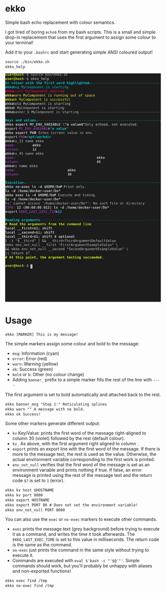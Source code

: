 ekko
==============================================================================

Simple bash echo replacement with colour semantics.

I got tired of boring `echo`s from my bash scripts.  This is a small and simple drop-in replacement that uses the first argument to assign some colour to your terminal!

Add it to your `.bashrc` and start generating simple ANSI coloured output!

```
source ./bin/ekko.sh
ekko_help
```

![ekko_help terminal capture](./doc/ekko_help.svg)

Usage
==============================================================================

```
ekko [MARKER] This is my message!
```

The simple markers assign some colour and bold to the message:
* `msg`: Information (cyan)
* `error`: Error (red)
* `warn`: Warning (yellow)
* `ok`: Success (green)
* `bold` or `b`: Other (no colour change)
* Adding `banner_` prefix to a simple marker fills the rest of the line with `----`

The first argument is set to bold automatically and attached back to the rest.

```
ekko banner_msg "Step 1:" Reticulating splines
ekko warn "" A message with no bold.
ekko ok Success!
```

Some other markers generate different output:
* `kv` Key/Value: prints the first word of the message right-aligned to column 30 (violet) followed by the rest (default colour).
* `kv_`<NN> As above, with the first argument right aligned to column <NN>.
* `export` prints an export line with the first word of the message.  If there is more to the message text, the rest is used as the value.  Otherwise, the actual environment variable corresponding to the first work is printed. 
* `env_not_null` verifies that the first word of the message is set as an environment variable and prints nothing if true.  If false, an error message is printed using the rest of the message text and the return code `$?` is set to `1` (error).

```
ekko kv host $HOSTNAME
ekko kv port 8080
ekko export HOSTNAME
ekko export PORT 80 # Does not set the environment variable!
ekko env_not_null PORT 8080
```

You can also use the `exec` or `no-exec` markers to execute other commands.
* `exec` prints the message text (grey background) before trying to execute it as a command, and writes the time it took afterwards.  The `EKKO_LAST_EXEC_TIME` is set to this value in milliseconds.  The return code is the same as the command.
* `no-exec` just prints the command in the same style without trying to execute it.
* Commands are executed with `eval $'bash -c "'$@'"'`.  Simple commands should work, but you'll probably be unhappy with aliases and non-exported functions!

```
ekko exec find /tmp
ekko no-exec find /tmp
```

